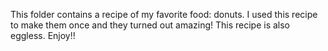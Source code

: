 This folder contains a recipe of my favorite food: donuts. I used this recipe to make them once and they turned out amazing! This recipe is also eggless. Enjoy!!